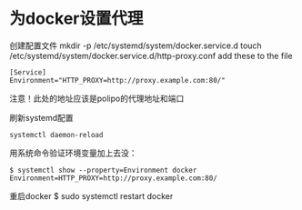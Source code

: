 # 为docker设置代理
创建配置文件
    mkdir -p /etc/systemd/system/docker.service.d
    touch /etc/systemd/system/docker.service.d/http-proxy.conf
add these to the file
    
    [Service]
    Environment="HTTP_PROXY=http://proxy.example.com:80/"
注意！此处的地址应该是polipo的代理地址和端口

刷新systemd配置

    systemctl daemon-reload
用系统命令验证环境变量加上去没：

    $ systemctl show --property=Environment docker
    Environment=HTTP_PROXY=http://proxy.example.com:80/
重启docker
  $ sudo systemctl restart docker
  
